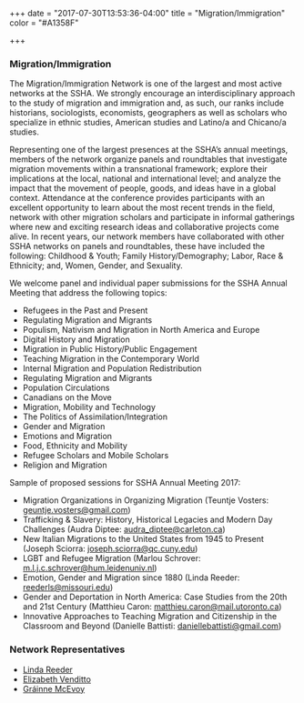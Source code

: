 +++
date = "2017-07-30T13:53:36-04:00"
title = "Migration/Immigration"
color = "#A1358F"

+++

### Migration/Immigration

The Migration/Immigration Network is one of the largest and most active networks at the SSHA. We strongly encourage an interdisciplinary approach to the study of migration and immigration and, as such, our ranks include historians, sociologists, economists, geographers as well as scholars who specialize in ethnic studies, American studies and Latino/a and Chicano/a studies.

Representing one of the largest presences at the SSHA’s annual meetings, members of the network organize panels and roundtables that investigate migration movements within a transnational framework; explore their implications at the local, national and international level; and analyze the impact that the movement of people, goods, and ideas have in a global context. Attendance at the conference provides participants with an excellent opportunity to learn about the most recent trends in the field, network with other migration scholars and participate in informal gatherings where new and exciting research ideas and collaborative projects come alive. In recent years, our network members have collaborated with other SSHA networks on panels and roundtables, these have included the following: Childhood & Youth; Family History/Demography; Labor, Race & Ethnicity; and, Women, Gender, and Sexuality.

We welcome panel and individual paper submissions for the SSHA Annual Meeting that address the following topics:
- Refugees in the Past and Present
- Regulating Migration and Migrants
- Populism, Nativism and Migration in North America and Europe
- Digital History and Migration
- Migration in Public History/Public Engagement
- Teaching Migration in the Contemporary World
- Internal Migration and Population Redistribution
- Regulating Migration and Migrants
- Population Circulations
- Canadians on the Move
- Migration, Mobility and Technology
- The Politics of Assimilation/Integration
- Gender and Migration
- Emotions and Migration
- Food, Ethnicity and Mobility
- Refugee Scholars and Mobile Scholars
- Religion and Migration

Sample of proposed sessions for SSHA Annual Meeting 2017:
- Migration Organizations in Organizing Migration (Teuntje Vosters: geuntje.vosters@gmail.com)
- Trafficking & Slavery: History, Historical Legacies and Modern Day Challenges (Audra Diptee: audra_diptee@carleton.ca)
- New Italian Migrations to the United States from 1945 to Present (Joseph Sciorra: joseph.sciorra@qc.cuny.edu)
- LGBT and Refugee Migration (Marlou Schrover: m.l.j.c.schrover@hum.leidenuniv.nl)
- Emotion, Gender and Migration since 1880 (Linda Reeder: reederls@missouri.edu)
- Gender and Deportation in North America: Case Studies from the 20th and 21st Century (Matthieu Caron: matthieu.caron@mail.utoronto.ca)
- Innovative Approaches to Teaching Migration and Citizenship in the Classroom and Beyond (Danielle Battisti: daniellebattisti@gmail.com)

### Network Representatives

- [Linda Reeder](mailto:ReederLS@missouri.edu)
- [Elizabeth Venditto](mailto:vendi002@umn.edu)
- [Gráinne McEvoy](mailto:mcevoygr@gmail.com)
